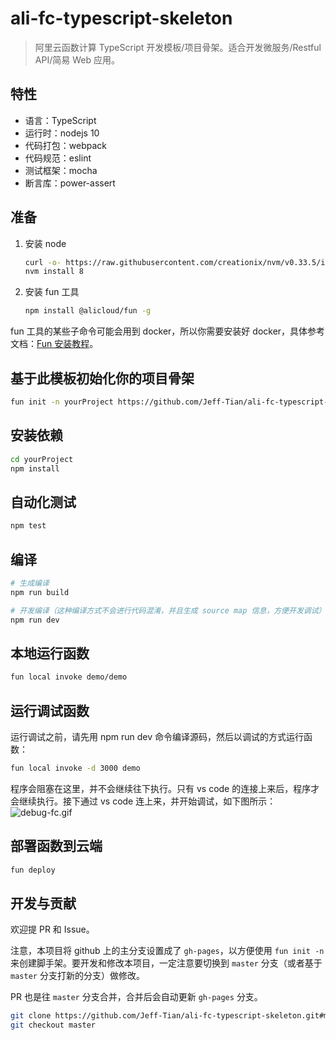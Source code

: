 # ali-fc-typescript-skeleton

> 阿里云函数计算 TypeScript 开发模板/项目骨架。适合开发微服务/Restful API/简易 Web 应用。

## 特性

- 语言：TypeScript
- 运行时：nodejs 10
- 代码打包：webpack
- 代码规范：eslint
- 测试框架：mocha
- 断言库：power-assert

## 准备

1. 安装 node

    ```bash
    curl -o- https://raw.githubusercontent.com/creationix/nvm/v0.33.5/install.sh | bash
    nvm install 8
    ```

2. 安装 fun 工具

    ```bash
    npm install @alicloud/fun -g
    ```

fun 工具的某些子命令可能会用到 docker，所以你需要安装好 docker，具体参考文档：[Fun 安装教程](https://github.com/alibaba/funcraft/blob/master/docs/usage/installation-zh.md?spm=a2c4e.10696291.0.0.5c3119a4t5wfpp&file=installation-zh.md)。

## 基于此模板初始化你的项目骨架

```bash
fun init -n yourProject https://github.com/Jeff-Tian/ali-fc-typescript-skeleton.git
```

## 安装依赖

```bash
cd yourProject
npm install
```

## 自动化测试

```bash
npm test
```

## 编译

```bash
# 生成编译
npm run build

# 开发编译（这种编译方式不会进行代码混淆，并且生成 source map 信息，方便开发调试）
npm run dev
```

## 本地运行函数

```bash
fun local invoke demo/demo
```

## 运行调试函数

运行调试之前，请先用 npm run dev 命令编译源码，然后以调试的方式运行函数：

```bash
fun local invoke -d 3000 demo
```

程序会阻塞在这里，并不会继续往下执行。只有 vs code 的连接上来后，程序才会继续执行。接下通过 vs code 连上来，并开始调试，如下图所示：
![debug-fc.gif](https://i.loli.net/2019/05/08/5cd29906b8bec.gif)

## 部署函数到云端

```bash
fun deploy
```

## 开发与贡献

欢迎提 PR 和 Issue。

注意，本项目将 github 上的主分支设置成了 `gh-pages`，以方便使用 `fun init -n` 来创建脚手架。要开发和修改本项目，一定注意要切换到 `master` 分支（或者基于 `master` 分支打新的分支）做修改。

PR 也是往 `master` 分支合并，合并后会自动更新 `gh-pages` 分支。

```bash
git clone https://github.com/Jeff-Tian/ali-fc-typescript-skeleton.git#master
git checkout master
```
